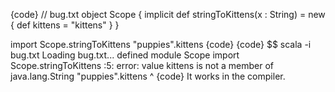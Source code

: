 {code}
// bug.txt 
object Scope { 
  implicit def stringToKittens(x : String) = new { def kittens = "kittens" }
}

import Scope.stringToKittens
"puppies".kittens
{code}
{code}
$$ scala -i bug.txt 
Loading bug.txt...
defined module Scope
import Scope.stringToKittens
<console>:5: error: value kittens is not a member of java.lang.String
       "puppies".kittens
                 ^
{code}
It works in the compiler.
